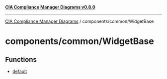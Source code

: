 [**CIA Compliance Manager Diagrams v0.8.0**](../../../README.md)

***

[CIA Compliance Manager Diagrams](../../../modules.md) / components/common/WidgetBase

# components/common/WidgetBase

## Functions

- [default](functions/default.md)
